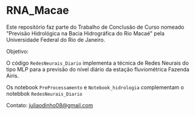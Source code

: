 # RNA_Macae
Este repositório faz parte do Trabalho de Conclusão de Curso nomeado "Previsão Hidrológica na Bacia Hidrográfica do Rio Macaé" pela Universidade Federal do Rio de Janeiro.

Objetivo: 


O código `RedesNeurais_Diario` implementa a técnica de Redes Neurais do tipo MLP para a previsão do nível diário da estação fluviométrica Fazenda Airis.

Os notebook `PreProcessamento` e `Notebook_hidrologia` complementam o notebbok `RedesNeurais_Diario`

Contato: juliaodinho08@gmail.com

